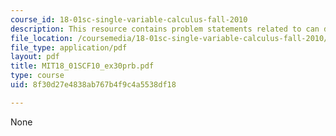 ```yaml
---
course_id: 18-01sc-single-variable-calculus-fall-2010
description: This resource contains problem statements related to can design.
file_location: /coursemedia/18-01sc-single-variable-calculus-fall-2010/8f30d27e4838ab767b4f9c4a5538df18_MIT18_01SCF10_ex30prb.pdf
file_type: application/pdf
layout: pdf
title: MIT18_01SCF10_ex30prb.pdf
type: course
uid: 8f30d27e4838ab767b4f9c4a5538df18

---
```

None